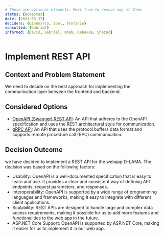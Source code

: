 ```yaml
---
# These are optional elements. Feel free to remove any of them.
status: {accepted}
date: {2023-03-17}
deciders: {Gianmarco, Joel, Stefanie}
consulted: {Gabriel}
informed: {David, Gabriel, Noah, Rebekka, Shazad}
---
```

# Implement REST API

## Context and Problem Statement

We need to decide on the best approach for implementing the communication layer between the frontend and backend.

## Considered Options

* [OpenAPI (Swagger) REST API](https://swagger.io/): An API that adheres to the OpenAPI specification and uses the REST architectural style for communication.
* [gRPC API](https://grpc.io/): An API that uses the protocol buffers data format and supports remote procedure call (RPC) communication.

## Decision Outcome

we have decided to implement a REST API for the webapp D-LAMA. The decision was based on the following factors:

* Usability: OpenAPI is a well-documented specification that is easy to learn and use. It provides a clear and consistent way of defining API endpoints, request parameters, and responses.
* Interoperability: OpenAPI is supported by a wide range of programming languages and frameworks, making it easy to integrate with different client applications.
* Scalability: REST APIs are designed to handle large and complex data access requirements, making it possible for us to add more features and functionalities to the web app in the future.
* ASP.NET Core Support: OpenAPI is supported by ASP.NET Core, making it easier for us to implement it in our web app.

